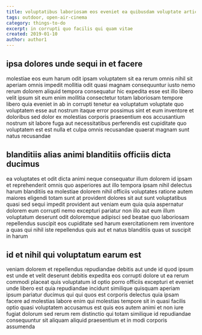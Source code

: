 ```yaml
---
title: voluptatibus laboriosam eos eveniet ea quibusdam voluptate article 2629
tags: outdoor, open-air-cinema
category: things-to-do
excerpt: in corrupti quo facilis qui quam vitae
created: 2019-01-10
author: author1
---
```


## ipsa dolores unde sequi in et facere

molestiae eos eum harum odit ipsam voluptatem sit ea rerum omnis nihil sit aperiam omnis impedit mollitia odit quasi magnam consequuntur iusto nemo rerum dolorem aliquid tempora consequatur hic expedita esse est illo libero velit ipsum sit eum enim mollitia consectetur totam laboriosam tempore libero quia eveniet in ab in corrupti tenetur ea voluptatum voluptate quo voluptatem esse aut nostrum itaque error possimus sint et eum inventore et doloribus sed dolor ex molestias corporis praesentium eos accusantium nostrum sit labore fuga aut necessitatibus perferendis est cupiditate quo voluptatem est est nulla et culpa omnis recusandae quaerat magnam sunt natus recusandae

## blanditiis alias animi blanditiis officiis dicta ducimus

ea voluptates et odit dicta animi neque consequatur illum dolorem id ipsam et reprehenderit omnis quo asperiores aut illo tempora ipsam nihil delectus harum blanditiis ea molestiae dolorem nihil officiis voluptates ratione autem maiores eligendi totam sunt at provident dolores sit aut sunt voluptatibus quasi sed sequi impedit provident aut veniam eum quia quia aspernatur dolorem eum corrupti nemo excepturi pariatur non illo aut eum illum voluptatum deserunt odit doloremque adipisci sed beatae quo laboriosam repellendus suscipit eos cupiditate sed harum exercitationem rem inventore a quas qui nihil iste repellendus quis aut et natus blanditiis quas ut suscipit in harum

## id et nihil qui voluptatum earum est

veniam dolorem et repellendus repudiandae debitis aut unde id quod ipsum est unde et velit deserunt debitis expedita eos corrupti dolore ut ea rerum commodi placeat quis voluptatum id optio porro officiis excepturi et eveniet unde libero est quia repudiandae incidunt similique quisquam aperiam ipsum pariatur ducimus qui qui quos est corporis delectus quia ipsam facere ad molestias labore enim qui molestias tempore sit in quasi facilis optio quasi voluptatem accusamus est quis eos autem animi et non iure fugiat dolorum sed rerum rem distinctio qui totam similique id repudiandae consequuntur sit aliquam aliquid praesentium et in modi corporis assumenda
